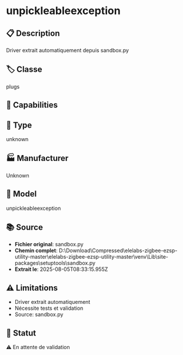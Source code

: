 # unpickleableexception

## 📋 Description
Driver extrait automatiquement depuis sandbox.py

## 🏷️ Classe
plugs

## 🔧 Capabilities


## 📡 Type
unknown

## 🏭 Manufacturer
Unknown

## 📱 Model
unpickleableexception

## 📚 Source
- **Fichier original**: sandbox.py
- **Chemin complet**: D:\Download\Compressed\elelabs-zigbee-ezsp-utility-master\elelabs-zigbee-ezsp-utility-master\venv\Lib\site-packages\setuptools\sandbox.py
- **Extrait le**: 2025-08-05T08:33:15.955Z

## ⚠️ Limitations
- Driver extrait automatiquement
- Nécessite tests et validation
- Source: sandbox.py

## 🚀 Statut
⚠️ En attente de validation
